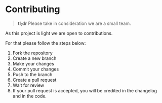 # Contributing

>**tl;dr**
> Please take in consideration we are a small team.

As this project is light we are open to contributions.

For that please follow the steps below:
1. Fork the repository
2. Create a new branch
3. Make your changes
4. Commit your changes
5. Push to the branch
6. Create a pull request
7. Wait for review
8. If your pull request is accepted, you will be credited in the changelog and in the code.
